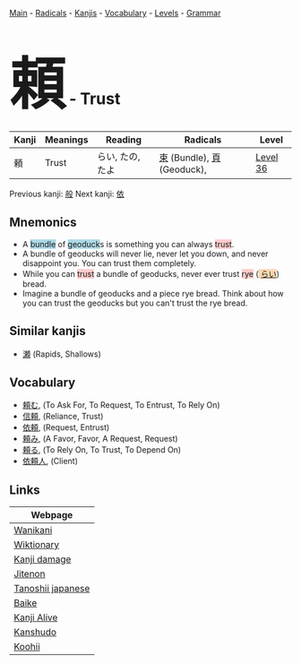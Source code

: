 <style> bigfont {font-size: 100px}</style>
[Main](../README.md) -
[Radicals](../radicals.md) -
[Kanjis](../kanjis.md) -
[Vocabulary](../vocabulary.md) -
[Levels](../levels.md) -
[Grammar](../grammar.md)
# <bigfont> 頼</bigfont> - Trust 

| Kanji | Meanings | Reading | Radicals | Level |
| --- | --- | --- | --- | --- |
| 頼 | Trust | らい, たの, たよ | [束](../radicals/束.md) (Bundle), [頁](../radicals/頁.md) (Geoduck),  | [Level 36](../levels/wk_level36.md) |

Previous kanji: [般](般.md) Next kanji: [依](依.md) 

## Mnemonics
 * A <span style="background-color:#ADD8E6"> bundle</span> of <span style="background-color:#ADD8E6"> geoduck</span>s is something you can always <span style="background-color:#ffcccb"> trust</span>.
* A bundle of geoducks will never lie, never let you down, and never disappoint you. You can trust them completely.
* While you can <span style="background-color:#ffcccb"> trust</span> a bundle of geoducks, never ever trust <span style="background-color:#ffcccb"> rye</span> (<span style="background-color:#fed8b1"> [らい](https://jisho.org/search/らい)</span>) bread.
* Imagine a bundle of geoducks and a piece rye bread. Think about how you can trust the geoducks but you can't trust the rye bread.


## Similar kanjis
 * [瀬](瀬.md) (Rapids, Shallows)


## Vocabulary
 * [頼む](../vocabulary/頼.md), (To Ask For, To Request, To Entrust, To Rely On)
* [信頼](../vocabulary/頼.md), (Reliance, Trust)
* [依頼](../vocabulary/頼.md), (Request, Entrust)
* [頼み](../vocabulary/頼.md), (A Favor, Favor, A Request, Request)
* [頼る](../vocabulary/頼.md), (To Rely On, To Trust, To Depend On)
* [依頼人](../vocabulary/頼.md), (Client)



## Links 

| Webpage |
| --- |
| [Wanikani          ](https://www.wanikani.com/kanji/頼) |
| [Wiktionary        ](https://en.wiktionary.org/wiki/頼) |
| [Kanji damage      ](http://www.kanjidamage.com/kanji/search?utf8=✓&q=頼) |
| [Jitenon           ](https://jitenon.com/kanji/頼) |
| [Tanoshii japanese ](https://www.tanoshiijapanese.com/dictionary/kanji.cfm?k=頼) |
| [Baike             ](https://baike.baidu.com/item/頼) |
| [Kanji Alive       ](https://app.kanjialive.com/頼) |
| [Kanshudo          ](https://www.kanshudo.com/searchmn?q=頼) |
| [Koohii            ](https://kanji.koohii.com/study/kanji/頼) |

